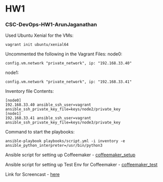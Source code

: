 # HW1
### CSC-DevOps-HW1-ArunJaganathan

Used Ubuntu Xenial for the VMs:
```
vagrant init ubuntu/xenial64
```
Uncommented the following in the Vagrant Files:
node0:
```
config.vm.network "private_network", ip: "192.168.33.40"
```

node1:
```
config.vm.network "private_network", ip: "192.168.33.41"
```

Inventory file Contents:

```
[node0]
192.168.33.40 ansible_ssh_user=vagrant ansible_ssh_private_key_file=keys/node2/private_key
[node1]
192.168.33.41 ansible_ssh_user=vagrant ansible_ssh_private_key_file=keys/node3/private_key
```

Command to start the playbooks:
```
ansible-playbook playbooks/script.yml -i inventory -e ansible_python_interpreter=/usr/bin/python3
```

Ansible script for setting up Coffeemaker - [coffeemaker_setup](coffeemaker_setup.yml)

Ansible script for setting up Test Env for Coffeemaker - [coffeemaker_test](coffeemaker_test.yml)

Link for Screencast - [here](https://youtu.be/I24dgWeVqCU)

